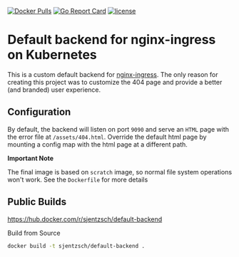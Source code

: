 [![Docker Pulls](https://img.shields.io/docker/pulls/nuvo/default-backend.svg)](https://hub.docker.com/r/nuvo/default-backend/)
[![Go Report Card](https://goreportcard.com/badge/github.com/nuvo/default-backend)](https://goreportcard.com/report/github.com/nuvo/default-backend)
[![license](https://img.shields.io/github/license/nuvo/default-backend.svg)](https://github.com/nuvo/default-backend/blob/master/LICENSE)
# Default backend for nginx-ingress on Kubernetes

This is a custom default backend for [nginx-ingress](https://github.com/kubernetes/ingress-nginx). The only reason for creating this project was to customize the 404 page and provide a better (and branded) user experience.

## Configuration

By default, the backend will listen on port `9090` and serve an `HTML` page with the error file at `/assets/404.html`. Override the default html page by mounting a config map with the html page at a different path.

**Important Note**

The final image is based on `scratch` image, so normal file system operations won't work. See the `Dockerfile` for more details

## Public Builds

https://hub.docker.com/r/sjentzsch/default-backend


Build from Source

```bash
docker build -t sjentzsch/default-backend .
```
